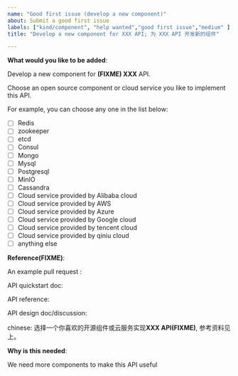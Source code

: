 ```yaml
---
name: "Good first issue (develop a new component)"
about: Submit a good first issue
labels: ["kind/component", "help wanted","good first issue","medium" ]
title: "Develop a new component for XXX API; 为 XXX API 开发新的组件"

---
```

<!-- Please only use this template for submitting good first issues -->

**What would you like to be added**:

Develop a new component for **(FIXME) XXX** API.

Choose an open source component or cloud service you like to implement this API. 

For example, you can choose any one in the list below:

- [ ] Redis
- [ ] zookeeper
- [ ] etcd
- [ ] Consul
- [ ] Mongo 
- [ ] Mysql 
- [ ] Postgresql 
- [ ] MinIO 
- [ ] Cassandra
- [ ] Cloud service provided by Alibaba cloud
- [ ] Cloud service provided by AWS
- [ ] Cloud service provided by Azure
- [ ] Cloud service provided by Google cloud
- [ ] Cloud service provided by tencent cloud
- [ ] Cloud service provided by qiniu cloud
- [ ] anything else

**Reference(FIXME)**:

An example pull request : 

API quickstart doc: 

API reference: 

API design doc/discussion:

chinese:
选择一个你喜欢的开源组件或云服务实现**XXX API(FIXME)**, 
参考资料见上。


**Why is this needed**:

We need more components to make this API useful
